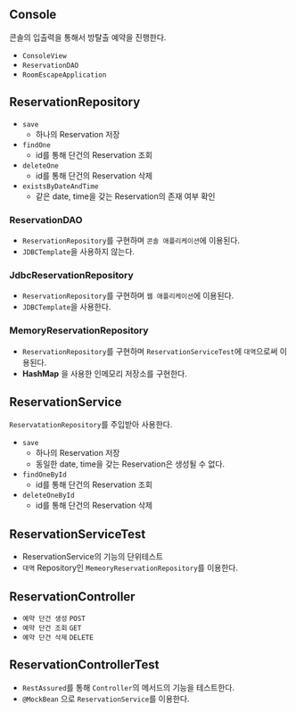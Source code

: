 ## Console

콘솔의 입출력을 통해서 방탈출 예약을 진행한다.

- `ConsoleView`
- `ReservationDAO`
- `RoomEscapeApplication`

## ReservationRepository

- `save`
    - 하나의 Reservation 저장
- `findOne`
    - id를 통해 단건의 Reservation 조회
- `deleteOne`
    - id를 통해 단건의 Reservation 삭제
- `existsByDateAndTime`
    - 같은 date, time을 갖는 Reservation의 존재 여부 확인

### ReservationDAO

- `ReservationRepository`를 구현하며 `콘솔 애플리케이션`에 이용된다.
- `JDBCTemplate`을 사용하지 않는다.

### JdbcReservationRepository

- `ReservationRepository`를 구현하며 `웹 애플리케이션`에 이용된다.
- `JDBCTemplate`을 사용한다.

### MemoryReservationRepository

- `ReservationRepository`를 구현하며 `ReservationServiceTest`에 `대역`으로써 이용된다.
- __HashMap__ 을 사용한 인메모리 저장소를 구현한다.

## ReservationService

`ReservatationRepository`를 주입받아 사용한다.

- `save`
    - 하나의 Reservation 저장
    - 동일한 date, time을 갖는 Reservation은 생성될 수 없다.
- `findOneById`
    - id를 통해 단건의 Reservation 조회
- `deleteOneById`
    - id를 통해 단건의 Reservation 삭제

## ReservationServiceTest

- ReservationService의 기능의 단위테스트
- `대역` Repository인 `MemeoryReservationRepository`를 이용한다.

## ReservationController

- `예약 단건 생성` `POST`
- `예약 단건 조회` `GET`
- `예약 단건 삭제` `DELETE`
## ReservationControllerTest

- `RestAssured`를 통해 `Controller`의 메서드의 기능을 테스트한다.
- `@MockBean` 으로 `ReservationService`를 이용한다.
